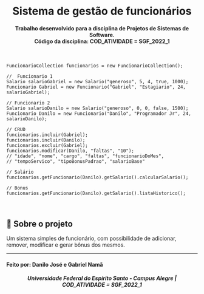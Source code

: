 <h1 align="center">
    Sistema de gestão de funcionários
</h1>


<h4 align="center">
  Trabalho desenvolvido para a disciplina de Projetos de Sistemas de Software. 
  <br>Código da disciplina: COD_ATIVIDADE = SGF_2022_1
</h4>

</br>

```
FuncionarioCollection funcionarios = new FuncionarioCollection();

//  Funcionario 1
Salario salarioGabriel = new Salario("generoso", 5, 4, true, 1000);
Funcionario Gabriel = new Funcionario("Gabriel", "Estagiario", 24, salarioGabriel);

// Funcionario 2
Salario salarioDanilo = new Salario("generoso", 0, 0, false, 1500);
Funcionario Danilo = new Funcionario("Danilo", "Programador Jr", 24, salarioDanilo);

// CRUD
funcionarios.incluir(Gabriel);
funcionarios.incluir(Danilo);
funcionarios.excluir(Gabriel);
funcionarios.modificar(Danilo, "faltas", "10"); 
// "idade", "nome", "cargo", "faltas", "funcionarioDoMes",
// "tempoServico", "tipoBonusPadrao", "salarioBase"

// Salário
funcionarios.getFuncionario(Danilo).getSalario().calcularSalario();

// Bonus
funcionarios.getFuncionario(Danilo).getSalario().listaHistorico();
```
</br>

## :rocket: Sobre o projeto
Um sistema simples de funcionário, com possibilidade de adicionar, remover, modificar e gerar bônus dos mesmos.
</br>

---

#### Feito por: Danilo José e Gabriel Namã
#### 

<h5 align="center">
Universidade Federal do Espírito Santo - Campus Alegre | COD_ATIVIDADE = SGF_2022_1
</h5>
